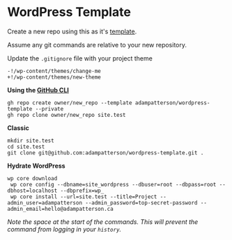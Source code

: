 # WordPress Template

Create a new repo using this as it's [template](https://github.com/adampatterson/wordpress-template).

Assume any git commands are relative to your new repository.

Update the `.gitignore` file with your project theme

```.gitignore
-!/wp-content/themes/change-me
+!/wp-content/themes/new-theme
```

**Using the [GitHub CLI](https://cli.github.com/)**

```shell
gh repo create owner/new_repo --template adampatterson/wordpress-template --private
gh repo clone owner/new_repo site.test
```

**Classic**

```shell
mkdir site.test
cd site.test
git clone git@github.com:adampatterson/wordpress-template.git .
```

**Hydrate WordPress**

```shell
wp core download
 wp core config --dbname=site_wordpress --dbuser=root --dbpass=root --dbhost=localhost --dbprefix=wp_ 
 wp core install --url=site.test --title=Project --admin_user=adampatterson --admin_password=top-secret-password --admin_email=hello@adampatterson.ca
```

_Note the space at the start of the commands. This will prevent the command from logging in your `history`._
